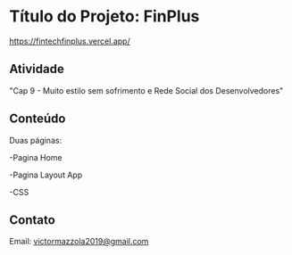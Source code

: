 # Título do Projeto: FinPlus

https://fintechfinplus.vercel.app/


## Atividade
"Cap 9 - Muito estilo sem sofrimento e Rede Social dos Desenvolvedores"

## Conteúdo
Duas páginas:

-Pagina Home

-Pagina Layout App

-CSS

## Contato

Email: victormazzola2019@gmail.com


